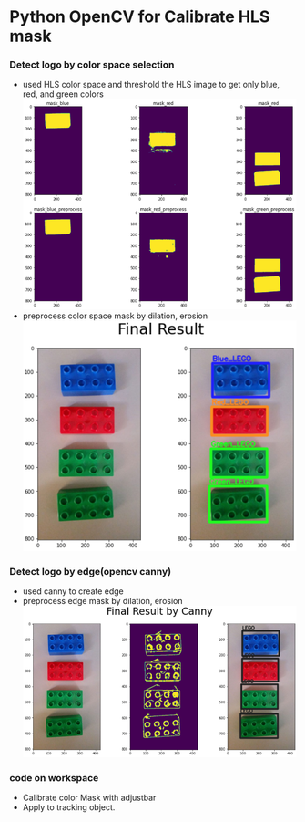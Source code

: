 # Python OpenCV for Calibrate HLS mask
### Detect logo by color space selection
- used HLS color space and threshold the HLS image to get only blue, red, and green colors
![mask_result](assets/result/mask_result.png)
- preprocess color space mask by dilation, erosion
![lego_result_color_space](assets/result/lego_result_color_space.png)

### Detect logo by edge(opencv canny)
- used canny to create edge
- preprocess edge mask by dilation, erosion
![lego_result_canny](assets/result/lego_result_canny.png)

### code on workspace
- Calibrate color Mask with adjustbar
- Apply to tracking object.